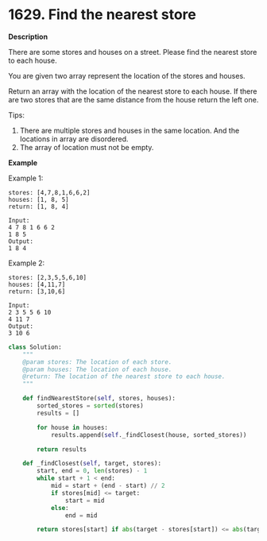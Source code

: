 # 1629. Find the nearest store

**Description**


There are some stores and houses on a street. Please find the nearest store to each house.

You are given two array represent the location of the stores and houses.

Return an array with the location of the nearest store to each house. If there are two stores that are the same distance from the house return the left one.

Tips: 

1. There are multiple stores and houses in the same location. And the locations in array are disordered.
2. The array of location must not be empty.


**Example**

Example 1:

```
stores: [4,7,8,1,6,6,2]
houses: [1, 8, 5]
return: [1, 8, 4]

Input:
4 7 8 1 6 6 2
1 8 5
Output:
1 8 4
```

Example 2:

```
stores: [2,3,5,5,6,10]
houses: [4,11,7]
return: [3,10,6]

Input:
2 3 5 5 6 10
4 11 7
Output:
3 10 6
```


```python
class Solution:
    """
    @param stores: The location of each store.
    @param houses: The location of each house.
    @return: The location of the nearest store to each house.
    """

    def findNearestStore(self, stores, houses):
        sorted_stores = sorted(stores)
        results = []

        for house in houses:
            results.append(self._findClosest(house, sorted_stores))

        return results

    def _findClosest(self, target, stores):
        start, end = 0, len(stores) - 1
        while start + 1 < end:
            mid = start + (end - start) // 2
            if stores[mid] <= target:
                start = mid
            else:
                end = mid

        return stores[start] if abs(target - stores[start]) <= abs(target - stores[end]) else stores[end]
```